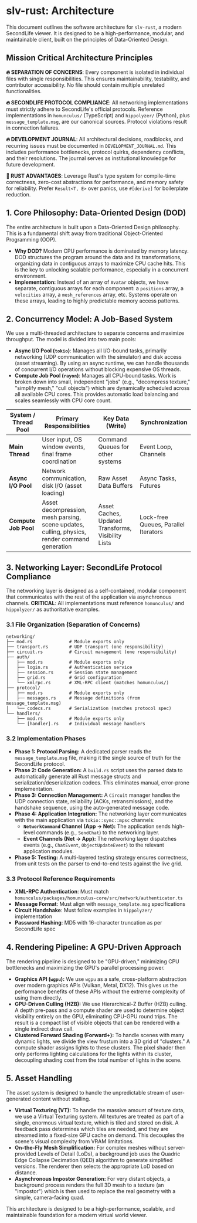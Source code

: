 # slv-rust: Architecture

This document outlines the software architecture for `slv-rust`, a modern SecondLife viewer. It is designed to be a high-performance, modular, and maintainable client, built on the principles of Data-Oriented Design.

## Mission Critical Architecture Principles

**🔥 SEPARATION OF CONCERNS**: Every component is isolated in individual files with single responsibilities. This ensures maintainability, testability, and contributor accessibility. No file should contain multiple unrelated functionalities.

**🔥 SECONDLIFE PROTOCOL COMPLIANCE**: All networking implementations must strictly adhere to SecondLife's official protocols. Reference implementations in `homunculus/` (TypeScript) and `hippolyzer/` (Python), plus `message_template.msg`, are our canonical sources. Protocol violations result in connection failures.

**🔥 DEVELOPMENT JOURNAL**: All architectural decisions, roadblocks, and recurring issues must be documented in `DEVELOPMENT_JOURNAL.md`. This includes performance bottlenecks, protocol quirks, dependency conflicts, and their resolutions. The journal serves as institutional knowledge for future development.

**🦀 RUST ADVANTAGES**: Leverage Rust's type system for compile-time correctness, zero-cost abstractions for performance, and memory safety for reliability. Prefer `Result<T, E>` over panics, use `#[derive]` for boilerplate reduction.

## 1. Core Philosophy: Data-Oriented Design (DOD)

The entire architecture is built upon a Data-Oriented Design philosophy. This is a fundamental shift away from traditional Object-Oriented Programming (OOP).

*   **Why DOD?** Modern CPU performance is dominated by memory latency. DOD structures the program around the data and its transformations, organizing data in contiguous arrays to maximize CPU cache hits. This is the key to unlocking scalable performance, especially in a concurrent environment.
*   **Implementation:** Instead of an array of `Avatar` objects, we have separate, contiguous arrays for each component: a `positions` array, a `velocities` array, a `mesh_references` array, etc. Systems operate on these arrays, leading to highly predictable memory access patterns.

## 2. Concurrency Model: A Job-Based System

We use a multi-threaded architecture to separate concerns and maximize throughput. The model is divided into two main pools:

*   **Async I/O Pool (`tokio`)**: Manages all I/O-bound tasks, primarily networking (UDP communication with the simulator) and disk access (asset streaming). By using an async runtime, we can handle thousands of concurrent I/O operations without blocking expensive OS threads.
*   **Compute Job Pool (`rayon`)**: Manages all CPU-bound tasks. Work is broken down into small, independent "jobs" (e.g., "decompress texture," "simplify mesh," "cull objects") which are dynamically scheduled across all available CPU cores. This provides automatic load balancing and scales seamlessly with CPU core count.

| System / Thread Pool | Primary Responsibilities                               | Key Data (Write)                                     | Synchronization          |
|----------------------|--------------------------------------------------------|------------------------------------------------------|--------------------------|
| **Main Thread**      | User input, OS window events, final frame coordination | Command Queues for other systems                     | Event Loop, Channels     |
| **Async I/O Pool**   | Network communication, disk I/O (asset loading)        | Raw Asset Data Buffers                               | Async Tasks, Futures     |
| **Compute Job Pool** | Asset decompression, mesh parsing, scene updates, culling, physics, render command generation | Asset Caches, Updated Transforms, Visibility Lists | Lock-free Queues, Parallel Iterators |

## 3. Networking Layer: SecondLife Protocol Compliance

The networking layer is designed as a self-contained, modular component that communicates with the rest of the application via asynchronous channels. **CRITICAL**: All implementations must reference `homunculus/` and `hippolyzer/` as authoritative examples.

### 3.1 File Organization (Separation of Concerns)
```
networking/
├── mod.rs              # Module exports only
├── transport.rs        # UDP transport (one responsibility)
├── circuit.rs          # Circuit management (one responsibility) 
├── auth/
│   ├── mod.rs          # Module exports only
│   ├── login.rs        # Authentication service
│   ├── session.rs      # Session state management
│   ├── grid.rs         # Grid configuration
│   └── xmlrpc.rs       # XML-RPC client (matches homunculus/)
├── protocol/
│   ├── mod.rs          # Module exports only
│   ├── messages.rs     # Message definitions (from message_template.msg)
│   └── codecs.rs       # Serialization (matches protocol spec)
└── handlers/
    ├── mod.rs          # Module exports only
    └── [handler].rs    # Individual message handlers
```

### 3.2 Implementation Phases
*   **Phase 1: Protocol Parsing:** A dedicated parser reads the `message_template.msg` file, making it the single source of truth for the SecondLife protocol.
*   **Phase 2: Code Generation:** A `build.rs` script uses the parsed data to automatically generate all Rust message structs and serialization/deserialization codecs. This eliminates manual, error-prone implementation.
*   **Phase 3: Connection Management:** A `Circuit` manager handles the UDP connection state, reliability (ACKs, retransmissions), and the handshake sequence, using the auto-generated message code.
*   **Phase 4: Application Integration:** The networking layer communicates with the main application via `tokio::sync::mpsc` channels:
    *   **`NetworkCommand` Channel (App -> Net):** The application sends high-level commands (e.g., `SendChat`) to the networking layer.
    *   **Event Channels (Net -> App):** The networking layer dispatches events (e.g., `ChatEvent`, `ObjectUpdateEvent`) to the relevant application modules.
*   **Phase 5: Testing:** A multi-layered testing strategy ensures correctness, from unit tests on the parser to end-to-end tests against the live grid.

### 3.3 Protocol Reference Requirements
- **XML-RPC Authentication**: Must match `homunculus/packages/homunculus-core/src/network/authenticator.ts`
- **Message Format**: Must align with `message_template.msg` specifications
- **Circuit Handshake**: Must follow examples in `hippolyzer/` implementation
- **Password Hashing**: MD5 with 16-character truncation as per SecondLife spec

## 4. Rendering Pipeline: A GPU-Driven Approach

The rendering pipeline is designed to be "GPU-driven," minimizing CPU bottlenecks and maximizing the GPU's parallel processing power.

*   **Graphics API (`wgpu`):** We use `wgpu` as a safe, cross-platform abstraction over modern graphics APIs (Vulkan, Metal, DX12). This gives us the performance benefits of these APIs without the extreme complexity of using them directly.
*   **GPU-Driven Culling (HZB):** We use Hierarchical-Z Buffer (HZB) culling. A depth pre-pass and a compute shader are used to determine object visibility entirely on the GPU, eliminating CPU-GPU round trips. The result is a compact list of visible objects that can be rendered with a single indirect draw call.
*   **Clustered Forward Shading (Forward+):** To handle scenes with many dynamic lights, we divide the view frustum into a 3D grid of "clusters." A compute shader assigns lights to these clusters. The pixel shader then only performs lighting calculations for the lights within its cluster, decoupling shading cost from the total number of lights in the scene.

## 5. Asset Handling

The asset system is designed to handle the unpredictable stream of user-generated content without stalling.

*   **Virtual Texturing (VT):** To handle the massive amount of texture data, we use a Virtual Texturing system. All textures are treated as part of a single, enormous virtual texture, which is tiled and stored on disk. A feedback pass determines which tiles are needed, and they are streamed into a fixed-size GPU cache on demand. This decouples the scene's visual complexity from VRAM limitations.
*   **On-the-Fly Mesh Simplification:** For complex meshes without server-provided Levels of Detail (LoDs), a background job uses the Quadric Edge Collapse Decimation (QED) algorithm to generate simplified versions. The renderer then selects the appropriate LoD based on distance.
*   **Asynchronous Impostor Generation:** For very distant objects, a background process renders the full 3D mesh to a texture (an "impostor") which is then used to replace the real geometry with a simple, camera-facing quad.

This architecture is designed to be a high-performance, scalable, and maintainable foundation for a modern virtual world viewer.

